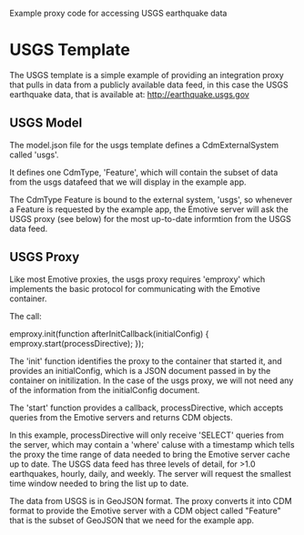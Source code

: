 Example proxy code for accessing USGS earthquake data

# USGS Template

The USGS template is a simple example of providing an integration proxy that pulls in data from a publicly available data feed, in this case the USGS earthquake data, that is available at: http://earthquake.usgs.gov

## USGS Model

The model.json file for the usgs template defines a CdmExternalSystem called 'usgs'.

It defines one CdmType, 'Feature', which will contain the subset of data from the usgs datafeed that we will display in the example app.

The CdmType Feature is bound to the external system, 'usgs', so whenever a Feature is requested by the example app, the Emotive server will ask the USGS proxy (see below) for the most up-to-date informtion from the USGS data feed.

## USGS Proxy

Like most Emotive proxies, the usgs proxy requires 'emproxy' which implements the basic protocol for communicating with the Emotive container.

The call:

emproxy.init(function afterInitCallback(initialConfig) {
    emproxy.start(processDirective);
});

The 'init' function identifies the proxy to the container that started it, and provides an initialConfig, which is a JSON document passed in by the container on initilization. In the case of the usgs proxy, we will not need any of the information from the initialConfig document.

The 'start' function provides a callback, processDirective, which accepts queries from the Emotive servers and returns CDM objects.

In this example, processDirective will only receive 'SELECT' queries from the server, which may contain a 'where' caluse with a timestamp which tells the proxy the time range of data needed to bring the Emotive server cache up to date. The USGS data feed has three levels of detail, for >1.0 earthquakes, hourly, daily, and weekly. The server will request the smallest time window needed to bring the list up to date.

The data from USGS is in GeoJSON format. The proxy converts it into CDM format to provide the Emotive server with a CDM object called "Feature" that is the subset of GeoJSON that we need for the example app.
